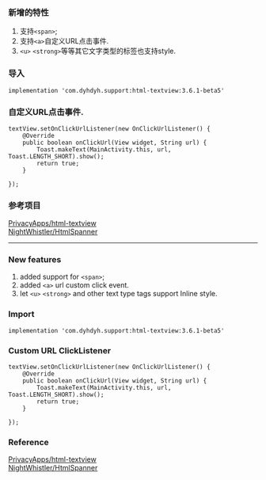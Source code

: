 ### 新增的特性
1. 支持`<span>`;  
2. 支持`<a>`自定义URL点击事件.  
3. `<u>` `<strong>`等等其它文字类型的标签也支持style.  

### 导入
```
implementation 'com.dyhdyh.support:html-textview:3.6.1-beta5'
```
### 自定义URL点击事件.  
```
textView.setOnClickUrlListener(new OnClickUrlListener() {
    @Override
    public boolean onClickUrl(View widget, String url) {
        Toast.makeText(MainActivity.this, url, Toast.LENGTH_SHORT).show();
        return true;
    }

});
```
### 参考项目
[PrivacyApps/html-textview](https://github.com/PrivacyApps/html-textview)  
[NightWhistler/HtmlSpanner](https://github.com/NightWhistler/HtmlSpanner)

***

### New features
1. added support for `<span>`;  
2. added `<a>` url custom click event.  
3. let `<u>` `<strong>` and other text type tags support Inline style.  

### Import
```
implementation 'com.dyhdyh.support:html-textview:3.6.1-beta5'
```
### Custom URL ClickListener
```
textView.setOnClickUrlListener(new OnClickUrlListener() {
    @Override
    public boolean onClickUrl(View widget, String url) {
        Toast.makeText(MainActivity.this, url, Toast.LENGTH_SHORT).show();
        return true;
    }

});
```

### Reference
[PrivacyApps/html-textview](https://github.com/PrivacyApps/html-textview)  
[NightWhistler/HtmlSpanner](https://github.com/NightWhistler/HtmlSpanner)
